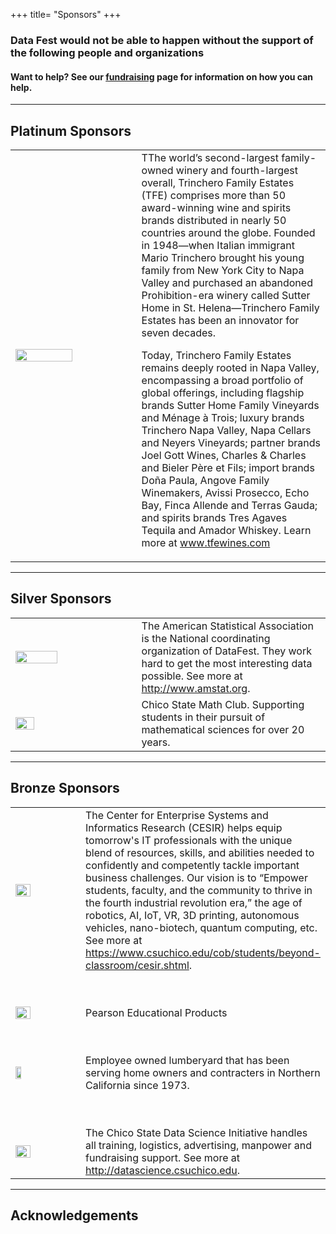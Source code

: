 +++
title= "Sponsors"
+++

### Data Fest would not be able to happen without the support of the following people and organizations

#### Want to help? See our [fundraising](../fundraising/) page for information on how you can help. 


----

## Platinum Sponsors


<table border="0" align="center", border-spacing:5em; border-collapse:separte;>
<colgroup>
<col width="40%" />
<col width="60%" />
</colgroup>

<tbody>

  <tr>
    <td><img src="../img/clients/TFELogo.png" style="width:70%"></img></td>
    <td>TThe world’s second-largest family-owned winery and fourth-largest overall, Trinchero Family Estates (TFE) comprises more than 50 award-winning wine and spirits brands distributed in nearly 50 countries around the globe. Founded in 1948—when Italian immigrant Mario Trinchero brought his young family from New York City to Napa Valley and purchased an abandoned Prohibition-era winery called Sutter Home in St. Helena—Trinchero Family Estates has been an innovator for seven decades.

Today, Trinchero Family Estates remains deeply rooted in Napa Valley, encompassing a broad portfolio of global offerings, including flagship brands Sutter Home Family Vineyards and Ménage à Trois; luxury brands Trinchero Napa Valley, Napa Cellars and Neyers Vineyards; partner brands Joel Gott Wines, Charles & Charles and Bieler Père et Fils; import brands Doña Paula, Angove Family Winemakers, Avissi Prosecco, Echo Bay, Finca Allende and Terras Gauda; and spirits brands Tres Agaves Tequila and Amador Whiskey. Learn more at <a href="www.tfewines.com">www.tfewines.com</a> </td>
  </tr>
  
</tbody>
</table>
  
<p>

---

## Silver Sponsors

<table border="0" align="center", border-spacing:5em; border-collapse:separte;>
<colgroup>
<col width="40%" />
<col width="60%" />
</colgroup>

<tbody>

  <tr>
    <td><img src="../img/clients/asa_logo.jpg" style="width:60%"></img></td>
    <td>The American Statistical Association is the National coordinating organization of DataFest. 
                        They work hard to get the most interesting data possible. 
                        See more at <a href="http://www.amstat.org">http://www.amstat.org</a>. </td>
  </tr>
  
  <tr>
    <td><img src="../img/clients/math_logo.png" style="width:40%"></img></td>
    <td>Chico State Math Club. Supporting students in their pursuit of mathematical sciences for over 20 years.</td>
  </tr>

</tbody>
</table>
  
<p>

----

## Bronze Sponsors

<table border="0" align="center">
<colgroup>
<col width="40%" />
<col width="60%" />
</colgroup>

<tbody>

  <tr>
    <td align="left" markdown="span"><img src="../img/clients/CESIRlogo.png" style="width:50%"></img></td>  
    <td> The Center for Enterprise Systems and Informatics Research (CESIR) helps equip tomorrow's IT professionals with the unique 
         blend of resources, skills, and abilities needed to confidently and competently tackle important business challenges. 
         Our vision is to “Empower students, faculty, and the community to thrive in the fourth industrial revolution era,” 
         the age of robotics, AI, IoT, VR, 3D printing, autonomous vehicles, nano-biotech, quantum computing, etc.
         See more at <a href="https://www.csuchico.edu/cob/students/beyond-classroom/cesir.shtml">
         https://www.csuchico.edu/cob/students/beyond-classroom/cesir.shtml</a>. </td>
  </tr>
  
  <tr><td height= "50"> </td> <td></td></tr>
  
  <tr>
    <td align="left" markdown="span"><img src="../img/clients/pearson.png" style="width:50%"></img></td>  
    <td> Pearson Educational Products </td>
  </tr>
  
  <tr><td height= "50"> </td> <td></td></tr>
  
  <tr>
    <td align="left" markdown="span"><img src="../img/clients/pbs_logo.png" style="width:30%"></img></td>
    <td>Employee owned lumberyard that has been serving home owners and contracters in Northern California since 1973.</td>
  </tr>
  
  <tr><td height= "50"> </td> <td></td></tr>
  
  <tr>
    <td align="left" markdown="span"><img src="../img/clients/DSI_Logo_Horizontal_Small.jpg" style="width:50%"></img></td>  
    <td> The Chico State Data Science Initiative handles all training, logistics, advertising, manpower
         and fundraising support. See more at <a href="http://datascience.csuchico.edu">http://datascience.csuchico.edu</a>. </td>
  <tr>


</tbody>
</table>
  
<p>

----

## Acknowledgements

<!---
<tr>
  <td align="center" markdown="span"><img src="../img/clients/asa_logo.jpg" alt="" border=3 height=100 width=100></img></td>  
  <td> CSU, Chico Provost & Vice President for Academic Affairs <br />
</td>
</tr>
--->